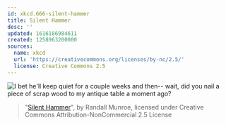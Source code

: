 ```yaml
---
id: xkcd.666-silent-hammer
title: Silent Hammer
desc: ''
updated: 1616186984611
created: 1258963200000
sources:
  name: xkcd
  url: 'https://creativecommons.org/licenses/by-nc/2.5/'
  license: Creative Commons 2.5
---
```

![I bet he'll keep quiet for a couple weeks and then-- wait, did you nail a piece of scrap wood to my antique table a moment ago?](https://imgs.xkcd.com/comics/silent_hammer.png)
> "[Silent Hammer](https://xkcd.com/666/)", by Randall Munroe, licensed under Creative Commons Attribution-NonCommercial 2.5 License
